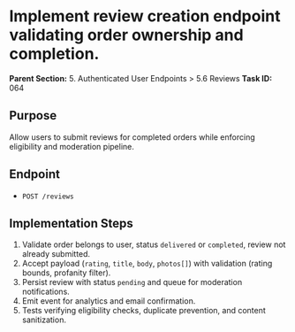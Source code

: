 # Implement review creation endpoint validating order ownership and completion.

**Parent Section:** 5. Authenticated User Endpoints > 5.6 Reviews
**Task ID:** 064

## Purpose
Allow users to submit reviews for completed orders while enforcing eligibility and moderation pipeline.

## Endpoint
- `POST /reviews`

## Implementation Steps
1. Validate order belongs to user, status `delivered` or `completed`, review not already submitted.
2. Accept payload (`rating`, `title`, `body`, `photos[]`) with validation (rating bounds, profanity filter).
3. Persist review with status `pending` and queue for moderation notifications.
4. Emit event for analytics and email confirmation.
5. Tests verifying eligibility checks, duplicate prevention, and content sanitization.
